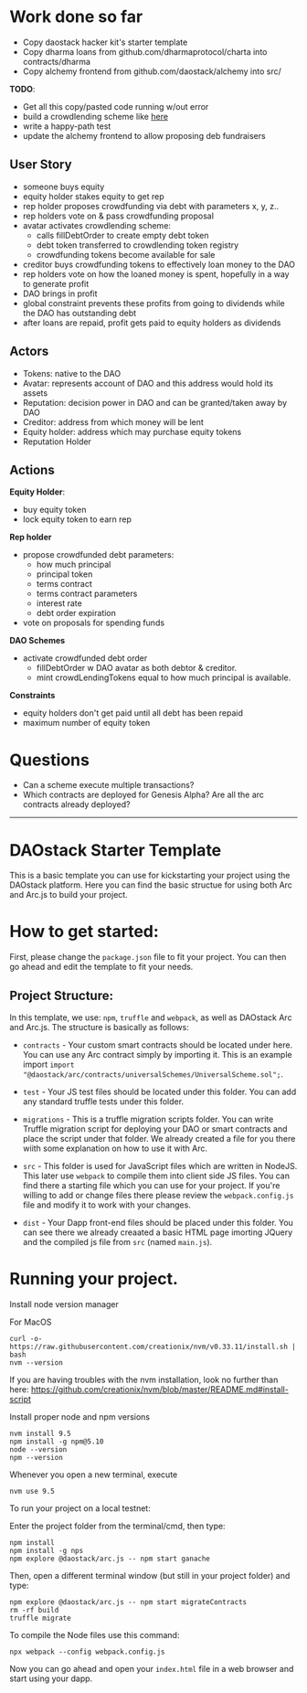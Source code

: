 # Work done so far

 - Copy daostack hacker kit's starter template
 - Copy dharma loans from github.com/dharmaprotocol/charta into contracts/dharma
 - Copy alchemy frontend from github.com/daostack/alchemy into src/

**TODO**:
 - Get all this copy/pasted code running w/out error
 - build a crowdlending scheme like [here](https://github.com/daostack/DAOstack-Hackers-Kit/blob/master/peepeth-dao-example/contracts/PeepScheme.sol)
 - write a happy-path test
 - update the alchemy frontend to allow proposing deb fundraisers

## User Story
 - someone buys equity
 - equity holder stakes equity to get rep
 - rep holder proposes crowdfunding via debt with parameters x, y, z..
 - rep holders vote on & pass crowdfunding proposal
 - avatar activates crowdlending scheme:
   - calls fillDebtOrder to create empty debt token
   - debt token transferred to crowdlending token registry
   - crowdfunding tokens become available for sale
 - creditor buys crowdfunding tokens to effectively loan money to the DAO
 - rep holders vote on how the loaned money is spent, hopefully in a way to generate profit
 - DAO brings in profit
 - global constraint prevents these profits from going to dividends while the DAO has outstanding debt
 - after loans are repaid, profit gets paid to equity holders as dividends

## Actors
- Tokens: native to the DAO
- Avatar: represents account of DAO and this address would hold its assets
- Reputation: decision power in DAO and can be granted/taken away by DAO
- Creditor: address from which money will be lent
- Equity holder: address which may purchase equity tokens
- Reputation Holder

## Actions

**Equity Holder**:
 - buy equity token
 - lock equity token to earn rep

**Rep holder**
 - propose crowdfunded debt parameters:
   - how much principal
   - principal token
   - terms contract
   - terms contract parameters
   - interest rate
   - debt order expiration
 - vote on proposals for spending funds

**DAO Schemes**
 - activate crowdfunded debt order
   - fillDebtOrder w DAO avatar as both debtor & creditor.
   - mint crowdLendingTokens equal to how much principal is available.

**Constraints**
 - equity holders don't get paid until all debt has been repaid
 - maximum number of equity token

# Questions
 - Can a scheme execute multiple transactions?
 - Which contracts are deployed for Genesis Alpha? Are all the arc contracts already deployed?


---

# DAOstack Starter Template

This is a basic template you can use for kickstarting your project using the DAOstack platform.
Here you can find the basic structue for using both Arc and Arc.js to build your project.

# How to get started:

First, please change the `package.json` file to fit your project.
You can then go ahead and edit the template to fit your needs.

## Project Structure:

In this template, we use: `npm`, `truffle` and `webpack`, as well as DAOstack Arc and Arc.js.
The structure is basically as follows:

- `contracts` - Your custom smart contracts should be located under here. You can use any Arc contract simply by importing it. This is an example import `import "@daostack/arc/contracts/universalSchemes/UniversalScheme.sol";`.
- `test` - Your JS test files should be located under this folder. You can add any standard truffle tests under this folder.
- `migrations` - This is a truffle migration scripts folder. You can write Truffle migration script for deploying your DAO or smart contracts and place the script under that folder. We already created a file for you there wiith some explanation on how to use it with Arc.
- `src` - This folder is used for JavaScript files which are written in NodeJS. This later use `webpack` to compile them into client side JS files. You can find there a starting file which you can use for your project. If you're willing to add or change files there please review the `webpack.config.js` file and modify it to work with your changes.

- `dist` - Your Dapp front-end files should be placed under this folder. You can see there we already creaated a basic HTML page imorting JQuery and the compiled js file from `src` (named `main.js`).

# Running your project.

Install node version manager

For MacOS

```
curl -o- https://raw.githubusercontent.com/creationix/nvm/v0.33.11/install.sh | bash
nvm --version
```

If you are having troubles with the nvm installation, look no further than here: https://github.com/creationix/nvm/blob/master/README.md#install-script

Install proper node and npm versions

```
nvm install 9.5
npm install -g npm@5.10
node --version
npm --version
```

Whenever you open a new terminal, execute

```
nvm use 9.5
```

To run your project on a local testnet:

Enter the project folder from the terminal/cmd, then type:

```
npm install
npm install -g nps
npm explore @daostack/arc.js -- npm start ganache
```

Then, open a different terminal window (but still in your project folder) and type:

```
npm explore @daostack/arc.js -- npm start migrateContracts
rm -rf build
truffle migrate
```

To compile the Node files use this command:

```
npx webpack --config webpack.config.js
```

Now you can go ahead and open your `index.html` file in a web browser and start using your dapp.
